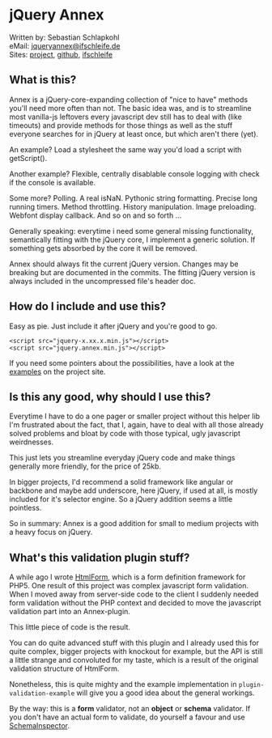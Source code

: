 jQuery Annex
============


Written by:  Sebastian Schlapkohl  
eMail:       jqueryannex@ifschleife.de  
Sites: [project](http://www.ifschleife.de/jqueryannex), [github](https://github.com/OktarinTentakel/jqueryannex), [ifschleife](http://www.ifschleife.de)



What is this?
-------------
Annex is a jQuery-core-expanding collection of "nice to have" methods you'll need more often than not. The basic idea was, and is to streamline most vanilla-js leftovers every javascript dev still has to deal with (like timeouts) and provide methods for those things as well as the stuff everyone searches for in jQuery at least once, but which aren't there (yet).

An example? Load a stylesheet the same way you'd load a script with getScript().

Another example? Flexible, centrally disablable console logging with check if the console is available.

Some more? Polling. A real isNaN. Pythonic string formatting. Precise long running timers. Method throttling. History manipulation. Image preloading. Webfont display callback. And so on and so forth ...

Generally speaking: everytime i need some general missing functionality, semantically fitting with the jQuery core, I implement a generic solution. If something gets absorbed by the core it will be removed.

Annex should always fit the current jQuery version. Changes may be breaking but are documented in the commits. The fitting jQuery version is always included in the uncompressed file's header doc.



How do I include and use this?
------------------------------
Easy as pie. Just include it after jQuery and you're good to go.

```
<script src="jquery-x.xx.x.min.js"></script>
<script src="jquery.annex.min.js"></script>
```

If you need some pointers about the possibilities, have a look at the [examples](http://ifschleife.de/jqueryannex/?examples) on the project site.



Is this any good, why should I use this?
----------------------------------------
Everytime I have to do a one pager or smaller project without this helper lib I'm frustrated about the fact, that I, again, have to deal with all those already solved problems and bloat by code with those typical, ugly javascript weirdnesses.

This just lets you streamline everyday jQuery code and make things generally more friendly, for the price of 25kb.

In bigger projects, I'd recommend a solid framework like angular or backbone and maybe add underscore, here jQuery, if used at all, is mostly included for it's selector engine. So a jQuery addition seems a little pointless.

So in summary: Annex is a good addition for small to medium projects with a heavy focus on jQuery.



What's this validation plugin stuff?
------------------------------------
A while ago I wrote [HtmlForm](https://github.com/OktarinTentakel/htmlform), which is a form definition framework for PHP5. One result of this project was complex javascript form validation. When I moved away from server-side code to the client I suddenly needed form validation without the PHP context and decided to move the javascript validation part into an Annex-plugin.

This little piece of code is the result.

You can do quite advanced stuff with this plugin and I already used this for quite complex, bigger projects with knockout for example, but the API is still a little strange and convoluted for my taste, which is a result of the original validation structure of HtmlForm.

Nonetheless, this is quite mighty and the example implementation in `plugin-validation-example` will give you a good idea about the general workings.

By the way: this is a **form** validator, not an **object** or **schema** validator. If you don't have an actual form to validate, do yourself a favour and use [SchemaInspector](https://github.com/Atinux/schema-inspector).
